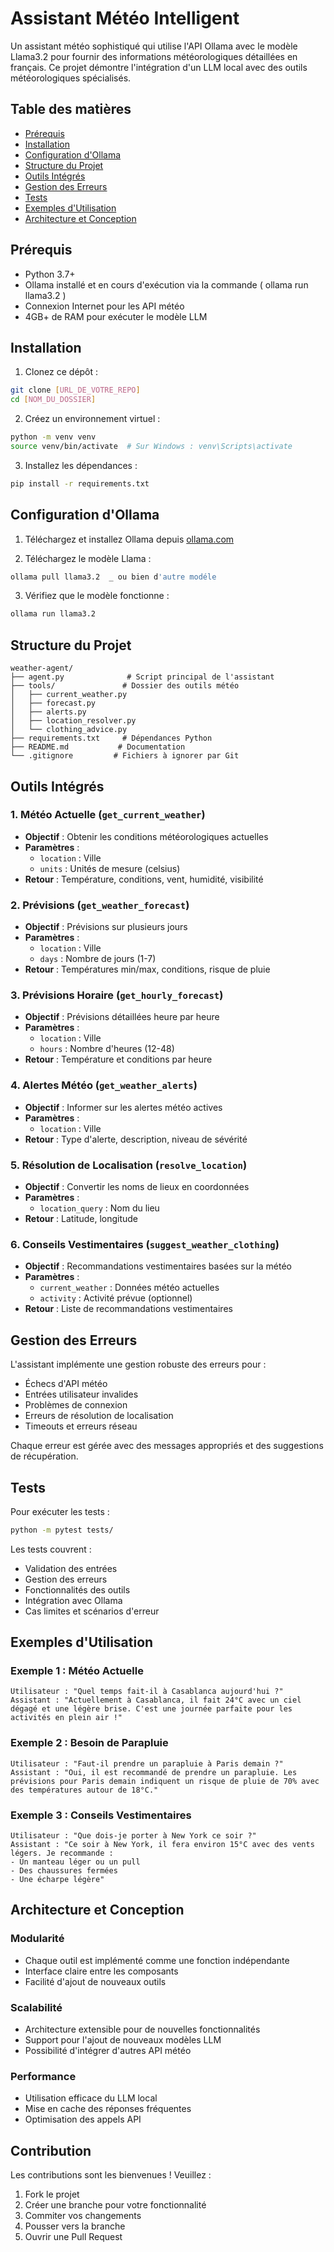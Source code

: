 # Assistant Météo Intelligent

Un assistant météo sophistiqué qui utilise l'API Ollama avec le modèle Llama3.2 pour fournir des informations météorologiques détaillées en français. Ce projet démontre l'intégration d'un LLM local avec des outils météorologiques spécialisés.

## Table des matières
- [Prérequis](#prérequis)
- [Installation](#installation)
- [Configuration d'Ollama](#configuration-dollama)
- [Structure du Projet](#structure-du-projet)
- [Outils Intégrés](#outils-intégrés)
- [Gestion des Erreurs](#gestion-des-erreurs)
- [Tests](#tests)
- [Exemples d'Utilisation](#exemples-dutilisation)
- [Architecture et Conception](#architecture-et-conception)

## Prérequis

- Python 3.7+
- Ollama installé et en cours d'exécution via la commande ( ollama run llama3.2 )
- Connexion Internet pour les API météo
- 4GB+ de RAM pour exécuter le modèle LLM

## Installation

1. Clonez ce dépôt :
```bash
git clone [URL_DE_VOTRE_REPO]
cd [NOM_DU_DOSSIER]
```

2. Créez un environnement virtuel :
```bash
python -m venv venv
source venv/bin/activate  # Sur Windows : venv\Scripts\activate
```

3. Installez les dépendances :
```bash
pip install -r requirements.txt
```

## Configuration d'Ollama

1. Téléchargez et installez Ollama depuis [ollama.com](https://ollama.com)

2. Téléchargez le modèle Llama :
```bash
ollama pull llama3.2  _ ou bien d'autre modéle 
```

3. Vérifiez que le modèle fonctionne :
```bash
ollama run llama3.2 
```

## Structure du Projet

```
weather-agent/
├── agent.py              # Script principal de l'assistant
├── tools/               # Dossier des outils météo
│   ├── current_weather.py
│   ├── forecast.py
│   ├── alerts.py
│   ├── location_resolver.py
│   └── clothing_advice.py
├── requirements.txt     # Dépendances Python
├── README.md           # Documentation
└── .gitignore         # Fichiers à ignorer par Git
```

## Outils Intégrés

### 1. Météo Actuelle (`get_current_weather`)
- **Objectif** : Obtenir les conditions météorologiques actuelles
- **Paramètres** : 
  - `location` : Ville
  - `units` : Unités de mesure (celsius)
- **Retour** : Température, conditions, vent, humidité, visibilité

### 2. Prévisions (`get_weather_forecast`)
- **Objectif** : Prévisions sur plusieurs jours
- **Paramètres** :
  - `location` : Ville
  - `days` : Nombre de jours (1-7)
- **Retour** : Températures min/max, conditions, risque de pluie

### 3. Prévisions Horaire (`get_hourly_forecast`)
- **Objectif** : Prévisions détaillées heure par heure
- **Paramètres** :
  - `location` : Ville
  - `hours` : Nombre d'heures (12-48)
- **Retour** : Température et conditions par heure

### 4. Alertes Météo (`get_weather_alerts`)
- **Objectif** : Informer sur les alertes météo actives
- **Paramètres** :
  - `location` : Ville
- **Retour** : Type d'alerte, description, niveau de sévérité

### 5. Résolution de Localisation (`resolve_location`)
- **Objectif** : Convertir les noms de lieux en coordonnées
- **Paramètres** :
  - `location_query` : Nom du lieu
- **Retour** : Latitude, longitude

### 6. Conseils Vestimentaires (`suggest_weather_clothing`)
- **Objectif** : Recommandations vestimentaires basées sur la météo
- **Paramètres** :
  - `current_weather` : Données météo actuelles
  - `activity` : Activité prévue (optionnel)
- **Retour** : Liste de recommandations vestimentaires

## Gestion des Erreurs

L'assistant implémente une gestion robuste des erreurs pour :
- Échecs d'API météo
- Entrées utilisateur invalides
- Problèmes de connexion
- Erreurs de résolution de localisation
- Timeouts et erreurs réseau

Chaque erreur est gérée avec des messages appropriés et des suggestions de récupération.

## Tests

Pour exécuter les tests :
```bash
python -m pytest tests/
```

Les tests couvrent :
- Validation des entrées
- Gestion des erreurs
- Fonctionnalités des outils
- Intégration avec Ollama
- Cas limites et scénarios d'erreur

## Exemples d'Utilisation

### Exemple 1 : Météo Actuelle
```
Utilisateur : "Quel temps fait-il à Casablanca aujourd'hui ?"
Assistant : "Actuellement à Casablanca, il fait 24°C avec un ciel dégagé et une légère brise. C'est une journée parfaite pour les activités en plein air !"
```

### Exemple 2 : Besoin de Parapluie
```
Utilisateur : "Faut-il prendre un parapluie à Paris demain ?"
Assistant : "Oui, il est recommandé de prendre un parapluie. Les prévisions pour Paris demain indiquent un risque de pluie de 70% avec des températures autour de 18°C."
```

### Exemple 3 : Conseils Vestimentaires
```
Utilisateur : "Que dois-je porter à New York ce soir ?"
Assistant : "Ce soir à New York, il fera environ 15°C avec des vents légers. Je recommande :
- Un manteau léger ou un pull
- Des chaussures fermées
- Une écharpe légère"
```

## Architecture et Conception

### Modularité
- Chaque outil est implémenté comme une fonction indépendante
- Interface claire entre les composants
- Facilité d'ajout de nouveaux outils

### Scalabilité
- Architecture extensible pour de nouvelles fonctionnalités
- Support pour l'ajout de nouveaux modèles LLM
- Possibilité d'intégrer d'autres API météo

### Performance
- Utilisation efficace du LLM local
- Mise en cache des réponses fréquentes
- Optimisation des appels API

## Contribution

Les contributions sont les bienvenues ! Veuillez :
1. Fork le projet
2. Créer une branche pour votre fonctionnalité
3. Commiter vos changements
4. Pousser vers la branche
5. Ouvrir une Pull Request

